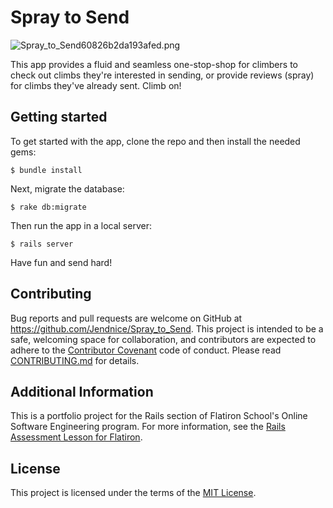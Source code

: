 # Spray to Send

![Spray_to_Send60826b2da193afed.png](https://www.pastepic.xyz/images/2019/12/12/Spray_to_Send60826b2da193afed.png)


This app provides a fluid and seamless one-stop-shop for climbers to check out climbs they're interested in sending, or provide reviews (spray) for climbs they've already sent. Climb on!

## Getting started

To get started with the app, clone the repo and then install the needed gems:

```
$ bundle install
```

Next, migrate the database:

```
$ rake db:migrate
```

Then run the app in a local server:

```
$ rails server
```

Have fun and send hard!

## Contributing

Bug reports and pull requests are welcome on GitHub at https://github.com/Jendnice/Spray_to_Send. This project is intended to be a safe, welcoming space for collaboration, and contributors are expected to adhere to the [Contributor Covenant](http://contributor-covenant.org) code of conduct. Please read [CONTRIBUTING.md](https://github.com/Jendnice/Spray_to_Send/blob/master/CONTRIBUTING.md) for details.

## Additional Information

This is a portfolio project for the Rails section of Flatiron School's Online Software Engineering program.
For more information, see the
[Rails Assessment Lesson for Flatiron](https://github.com/learn-co-students/rails-assessment-v-000).

## License

This project is licensed under the terms of the [MIT License](https://opensource.org/licenses/MIT). 